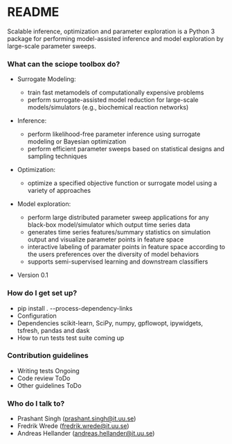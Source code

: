 # README #

Scalable inference, optimization and parameter exploration 
is a Python 3 package for performing model-assisted inference and model
exploration by large-scale parameter sweeps.

### What can the sciope toolbox do? ###

* Surrogate Modeling: 
	- train fast metamodels of computationally expensive problems
	- perform surrogate-assisted model reduction for large-scale models/simulators (e.g., biochemical reaction networks)
* Inference: 
	- perform likelihood-free parameter inference using surrogate modeling or Bayesian optimization
	- perform efficient parameter sweeps based on statistical designs and sampling techniques
* Optimization: 
	- optimize a specified objective function or surrogate model using a variety of approaches

* Model exploration: 
	- perform large distributed parameter sweep applications for any black-box model/simulator which output time series data
	- generates time series features/summary statistics on simulation output and visualize parameter points in feature space
	- interactive labeling of paramater points in feature space according to the users preferences over the diversity of model behaviors
	- supports semi-supervised learning and downstream classifiers
	
* Version 0.1

### How do I get set up? ###

* pip install . --process-dependency-links
* Configuration
* Dependencies
	scikit-learn, SciPy, numpy, gpflowopt, ipywidgets, tsfresh, pandas and dask
* How to run tests
	test suite coming up

### Contribution guidelines ###

* Writing tests
	Ongoing
* Code review
	ToDo
* Other guidelines
	ToDo

### Who do I talk to? ###

* Prashant Singh (prashant.singh@it.uu.se)
* Fredrik Wrede (fredrik.wrede@it.uu.se)
* Andreas Hellander (andreas.hellander@it.uu.se)